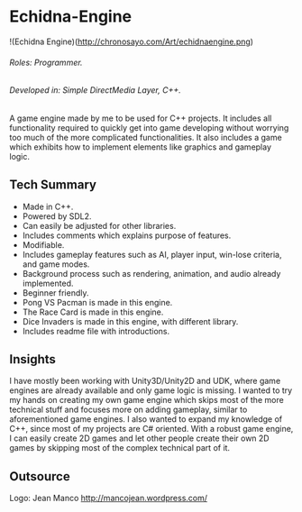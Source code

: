 # Echidna-Engine

!(Echidna Engine)(http://chronosayo.com/Art/echidnaengine.png)

###### Roles: Programmer.
###### Developed in: Simple DirectMedia Layer, C++.
A game engine made by me to be used for C++ projects. It includes all functionality required to quickly get into game developing without worrying too much of the more complicated functionalities. It also includes a game which exhibits how to implement elements like graphics and gameplay logic.

## Tech Summary
* Made in C++.
* Powered by SDL2.
* Can easily be adjusted for other libraries.
* Includes comments which explains purpose of features.
* Modifiable.
* Includes gameplay features such as AI, player input, win-lose criteria, and game modes.
* Background process such as rendering, animation, and audio already implemented.
* Beginner friendly.
* Pong VS Pacman is made in this engine.
* The Race Card is made in this engine.
* Dice Invaders is made in this engine, with different library.
* Includes readme file with introductions.

## Insights
I have mostly been working with Unity3D/Unity2D and UDK, where game engines are already available and only game logic is missing. I wanted to try my hands on creating my own game engine which skips most of the more technical stuff and focuses more on adding gameplay, similar to aforementioned game engines. I also wanted to expand my knowledge of C++, since most of my projects are C# oriented. With a robust game engine, I can easily create 2D games and let other people create their own 2D games by skipping most of the complex technical part of it.

## Outsource
Logo: Jean Manco
http://mancojean.wordpress.com/
